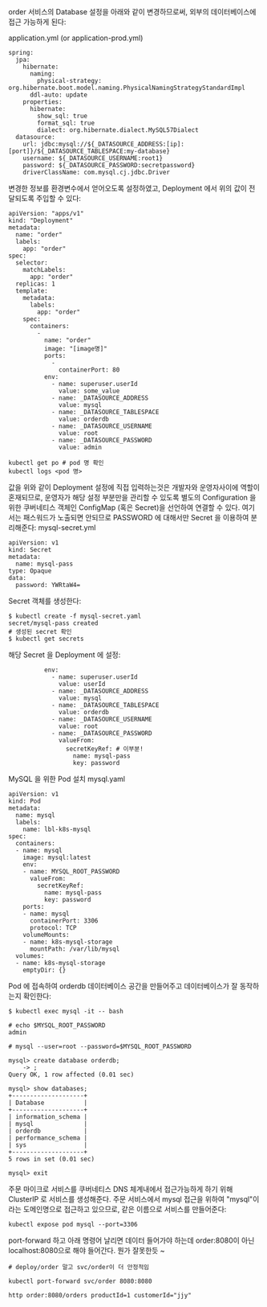 
order 서비스의 Database 설정을 아래와 같이 변경하므로써, 외부의 데이터베이스에 접근 가능하게 된다:

application.yml (or application-prod.yml)
~~~
spring:
  jpa:
    hibernate:
      naming:
        physical-strategy: org.hibernate.boot.model.naming.PhysicalNamingStrategyStandardImpl
      ddl-auto: update
    properties:
      hibernate:
        show_sql: true
        format_sql: true
        dialect: org.hibernate.dialect.MySQL57Dialect
  datasource:
    url: jdbc:mysql://${_DATASOURCE_ADDRESS:[ip]:[port]}/${_DATASOURCE_TABLESPACE:my-database}
    username: ${_DATASOURCE_USERNAME:root1}
    password: ${_DATASOURCE_PASSWORD:secretpassword}
    driverClassName: com.mysql.cj.jdbc.Driver
~~~

변경한 정보를 환경변수에서 얻어오도록 설정하였고, Deployment 에서 위의 값이 전달되도록 주입할 수 있다:
~~~
apiVersion: "apps/v1"
kind: "Deployment"
metadata: 
  name: "order"
  labels: 
    app: "order"
spec: 
  selector: 
    matchLabels: 
      app: "order"
  replicas: 1
  template: 
    metadata: 
      labels: 
        app: "order"
    spec: 
      containers: 
        - 
          name: "order"
          image: "[image명]"
          ports: 
            - 
              containerPort: 80
          env:
            - name: superuser.userId
              value: some_value					
            - name: _DATASOURCE_ADDRESS
              value: mysql
            - name: _DATASOURCE_TABLESPACE
              value: orderdb
            - name: _DATASOURCE_USERNAME
              value: root
            - name: _DATASOURCE_PASSWORD
              value: admin
~~~

~~~
kubectl get po # pod 명 확인
kubectl logs <pod 명>
~~~


값을 위와 같이 Deployment 설정에 직접 입력하는것은 개발자와 운영자사이에 역할이 혼재되므로, 운영자가 해당 설정 부분만을 관리할 수 있도록 별도의 Configuration 을 위한 쿠버네티스 객체인 ConfigMap (혹은 Secret)을 선언하여 연결할 수 있다. 여기서는 패스워드가 노출되면 안되므로 PASSWORD 에 대해서만 Secret 을 이용하여 분리해준다:
mysql-secret.yml
~~~
apiVersion: v1
kind: Secret
metadata:
  name: mysql-pass
type: Opaque
data:
  password: YWRtaW4=     
~~~

Secret 객체를 생성한다:
~~~
$ kubectl create -f mysql-secret.yaml
secret/mysql-pass created
# 생성된 secret 확인
$ kubectl get secrets
~~~


해당 Secret 을 Deployment 에 설정:
~~~
          env:
            - name: superuser.userId
              value: userId
            - name: _DATASOURCE_ADDRESS
              value: mysql
            - name: _DATASOURCE_TABLESPACE
              value: orderdb
            - name: _DATASOURCE_USERNAME
              value: root
            - name: _DATASOURCE_PASSWORD
              valueFrom:
                secretKeyRef: # 이부분!
                  name: mysql-pass
                  key: password
~~~




MySQL 을 위한 Pod 설치
mysql.yaml
~~~
apiVersion: v1
kind: Pod
metadata:
  name: mysql
  labels:
    name: lbl-k8s-mysql
spec:
  containers:
  - name: mysql
    image: mysql:latest
    env:
    - name: MYSQL_ROOT_PASSWORD
      valueFrom:
        secretKeyRef:
          name: mysql-pass
          key: password
    ports:
    - name: mysql
      containerPort: 3306
      protocol: TCP
    volumeMounts:
    - name: k8s-mysql-storage
      mountPath: /var/lib/mysql
  volumes:
  - name: k8s-mysql-storage
    emptyDir: {}
~~~

Pod 에 접속하여 orderdb 데이터베이스 공간을 만들어주고 데이터베이스가 잘 동작하는지 확인한다:
~~~
$ kubectl exec mysql -it -- bash

# echo $MYSQL_ROOT_PASSWORD
admin

# mysql --user=root --password=$MYSQL_ROOT_PASSWORD

mysql> create database orderdb;
    -> ;
Query OK, 1 row affected (0.01 sec)

mysql> show databases;
+--------------------+
| Database           |
+--------------------+
| information_schema |
| mysql              |
| orderdb            |
| performance_schema |
| sys                |
+--------------------+
5 rows in set (0.01 sec)

mysql> exit
~~~

주문 마이크로 서비스를 쿠버네티스 DNS 체계내에서 접근가능하게 하기 위해 ClusterIP 로 서비스를 생성해준다. 주문 서비스에서 mysql 접근을 위하여 "mysql"이라는 도메인명으로 접근하고 있으므로, 같은 이름으로 서비스를 만들어준다:
~~~
kubectl expose pod mysql --port=3306
~~~


port-forward 하고 아래 명령어 날리면 데이터 들어가야 하는데
order:8080이 아닌 localhost:8080으로 해야 들어간다. 뭔가 잘못한듯 ~
~~~
# deploy/order 말고 svc/order이 더 안정적임

kubectl port-forward svc/order 8080:8080
~~~
~~~
http order:8080/orders productId=1 customerId="jjy"
~~~


